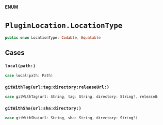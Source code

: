 **ENUM**

# `PluginLocation.LocationType`

```swift
public enum LocationType: Codable, Equatable
```

## Cases
### `local(path:)`

```swift
case local(path: Path)
```

### `gitWithTag(url:tag:directory:releaseUrl:)`

```swift
case gitWithTag(url: String, tag: String, directory: String?, releaseUrl: String?)
```

### `gitWithSha(url:sha:directory:)`

```swift
case gitWithSha(url: String, sha: String, directory: String?)
```
